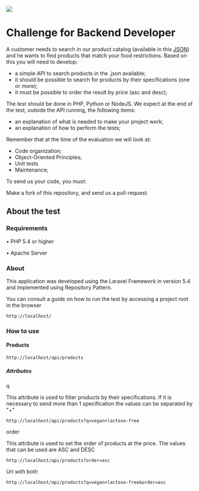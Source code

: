 ![](https://media.natue.com.br/natuelabs/natuelabs.png)

# Challenge for Backend Developer

A customer needs to search in our product catalog (available in this <a href="https://github.com/natuelabs/challenge/blob/master/products.json">JSON</a>) and he wants to find products that match your food restrictions.
Based on this you will need to develop:

- a simple API to search products in the .json available;
- it should be possible to search for products by their specifications (one or more);
- it must be possible to order the result by price (asc and desc);

The test should be done in PHP, Python or NodeJS. We expect at the end of the test, outside the API running, the following items:

- an explanation of what is needed to make your project work;
- an explanation of how to perform the tests;

Remember that at the time of the evaluation we will look at:

- Code organization;
- Object-Oriented Principles;
- Unit tests
- Maintenance;

To send us your code, you must:

Make a fork of this repository, and send us a pull-request.

## About the test

### Requirements
• PHP 5.4 or higher 

• Apache Server 

### About
This application was developed using the Laravel Framework in version 5.4 and implemented using Repository Pattern.

You can consult a guide on how to run the test by accessing a project root in the browser

    http://localhost/

### How to use

#### Products

    http://localhost/api/products

##### Attributes

q

This attribute is used to filter products by their specifications. If it is necessary to send more than 1 specification the values can be separated by "+"


    http://localhost/api/products?q=vegan+lactose-free
    
order

This attribute is used to set the order of products at the price. The values that can be used are ASC and DESC

    http://localhost/api/products?order=asc
    
Url with both

    http://localhost/api/products?q=vegan+lactose-free&order=asc